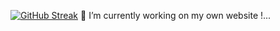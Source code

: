 
[![GitHub Streak](http://github-readme-streak-stats.herokuapp.com?user=drcipri&theme=dark&background=000000)](https://git.io/streak-stats)
🔭 I’m currently working on my own website !...
<!--
**drcipri/drcipri** is a ✨ _special_ ✨ repository because its `README.md` (this file) appears on your GitHub profile.

Here are some ideas to get you started:

- 
- 🌱 I’m currently learning ...
- 👯 I’m looking to collaborate on ...
- 🤔 I’m looking for help with ...
- 💬 Ask me about ...
- 📫 How to reach me: ...
- 😄 Pronouns: ...
- ⚡ Fun fact: ...
-->

